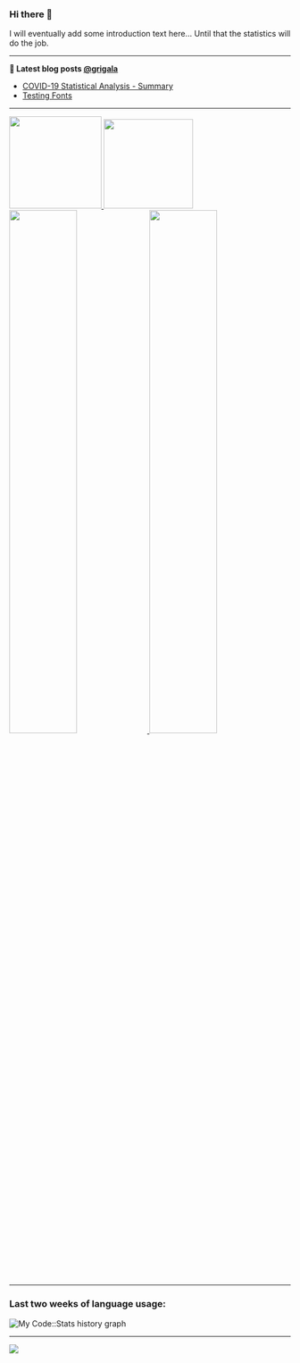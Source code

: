 ### Hi there 👋

I will eventually add some introduction text here... Until that the statistics will do the job. 

<!--
**grigala/grigala** is a ✨ _special_ ✨ repository because its `README.md` (this file) appears on your GitHub profile.

Here are some ideas to get you started:

- 🔭 I’m currently working on ...
- 🌱 I’m currently learning ...
- 👯 I’m looking to collaborate on ...
- 🤔 I’m looking for help with ...
- 💬 Ask me about ...
- 📫 How to reach me: ...
- 😄 Pronouns: ...
- ⚡ Fun fact: ...
-->

---

**📕 Latest blog posts [@grigala](https://grigala.github.io/blog/)**
<!-- BLOG-POST-LIST:START -->
- [COVID-19 Statistical Analysis - Summary](https://grigala.github.io/posts/2020/03/covid-19/)
- [Testing Fonts](https://grigala.github.io/posts/2019/12/testing-fonts/)
<!-- BLOG-POST-LIST:END -->

 ---
<a href="https://github.com/grigala">
  <img height="165em" src="https://github-readme-stats.vercel.app/api?username=grigala&count_private=true&show_icons=true&line_height=21&title_color=009930&hide_border=true&icon_color=009930&theme=light">
  <img height="160em" src="https://github-readme-stats.vercel.app/api/top-langs/?username=grigala&layout=compact&hide_border=true&title_color=009930&theme=light">
  <img width="49%" src="http://github-readme-streak-stats.herokuapp.com?user=grigala&theme=vue&hide_border=true"> 
  <img width="49%" src="https://github-readme-stats.vercel.app/api/wakatime?username=grigala&hide_border=true&layout=compact&theme=light">
 </a>
<!-- images are not the same line
<p align = "center">
    <img src="https://github-readme-stats.vercel.app/api?username=grigala&count_private=true&show_icons=true&theme=dark&line_height=33" width="48%">
    <img src="https://github-readme-stats.vercel.app/api/top-langs/?username=grigala&layout=compact&theme=dark" width="48%">
</p> -->

---

### Last two weeks of language usage:

![My Code::Stats history graph](https://codestats-readme.wegfan.cn/history-graph/grigala?max_languages=15&bg_color=111&text_color=aaa&grid_color=333)  

<a href="https://github.com/grigala">
<!--   <img width="45%" src="https://github-readme-stats.vercel.app/api/wakatime?username=grigala&theme=dark"> -->
</a>

---

<img src="https://komarev.com/ghpvc/?username=grigala&color=009930"/>

<!-- an additional pinned repositiroes -->
<!-- ![ReadMe Card](https://grigala-stats.vercel.app/api/pin/?username=grigala&repo=3DMMDepthFitting&title_color=008800) -->
